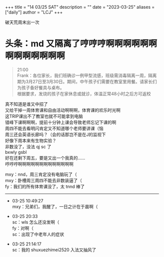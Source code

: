 +++
title = "14 03/25 SAT"
description = ""
date = "2023-03-25"
aliases = ["daily"]
author = "LCJ"
+++

破天荒周末出一次

# 头条：md 又隔离了哼哼哼啊啊啊啊啊啊啊啊啊啊啊啊啊

> 21:00  
Frank：各位家长，我们班确诊一例甲型流感，班级需消毒隔离一周，隔离期为3月27日至3月30日。期间，中午孩子们需要在教室里用餐。请家长们为孩子备好餐具与桌布。  
根据要求，发烧的孩子在家休息或就诊，体温正常48小时之后方可返校  
  
真不知道是谁又中招了  
又给干掉一周体育课和自由活动啊啊啊，体育课的欢乐时光啊  
这TRIP课出不了教室也就不可能拿到电脑  
错峰下课啊啊啊，提前十分钟上课会导致老师忘记下课的啊  
周四不能去看明闪肯定又不知道哪个老师要讲课（恼  
周三还会英语长廊吗？（会的话那岂不是在J的监视下  
好像下周本来有生物实验？  
非数没了，没法 qj sc 了  
bxwly gsbl  
好在还剩下周五，要是又出一个我真的……  
哼哼哼啊啊啊啊啊啊啊啊啊啊啊啊啊  
  
mxy：nnd，周三肯定没有电脑玩了（  
mxy：卧槽周三周四不能去非数装逼了（  
fy：我们的所有体育课没了，太 tnnd 棒了

---

- 03-25 10:49:27  
mxy：兄弟们，我醒了，一日之计在于晨啊（

- 03-25 20:33  
sc：wls 怎么还没发啊（  
fy：对啊（  
sc：出现了中老年人的症状

- 03-25 21:14:17  
sc：我的 shuxuezhimei2520 入法又抽风了